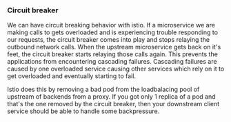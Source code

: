 ### Circuit breaker
We can have circuit breaking behavior with istio. If a microservice we are making calls to gets overloaded and is experiencing
trouble responding to our requests, the circuit breaker comes into play and stops relaying the outbound network calls.
When the upstream microservice gets back on it's feet, the circuit breaker starts relaying those calls again.
This prevents the applications from encountering cascading failures. Cascading failures are caused by one overloaded
service causing other services which rely on it to get overloaded and eventually starting to fail.

Istio does this by removing a bad pod from the loadbalacing pool of upstream of backends from a proxy.
If you got only 1 replica of a pod and that's the one removed by the circuit breaker, then your downstream client service
should be able to handle some backpressure.
